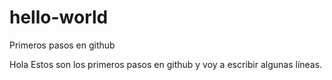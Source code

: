 # hello-world
Primeros pasos en github

Hola Estos son los primeros pasos en github y voy a escribir algunas líneas.
